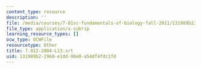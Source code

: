 ```yaml
---
content_type: resource
description: ''
file: /media/courses/7-01sc-fundamentals-of-biology-fall-2011/131989b22960e1dd90e0a54df4fdc1fd_7.012-2004-L13.srt
file_type: application/x-subrip
learning_resource_types: []
ocw_type: OCWFile
resourcetype: Other
title: 7.012-2004-L13.srt
uid: 131989b2-2960-e1dd-90e0-a54df4fdc1fd
---
```

